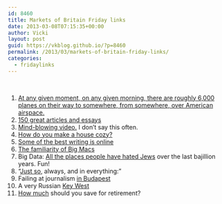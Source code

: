 ```yaml
---
id: 8460
title: Markets of Britain Friday links
date: 2013-03-08T07:15:35+00:00
author: Vicki
layout: post
guid: https://vkblog.github.io/?p=8460
permalink: /2013/03/markets-of-britain-friday-links/
categories:
  - fridaylinks
---
```

&nbsp;

  1. <span style="line-height: 13px;"><a href="http://www.gq.com/news-politics/big-issues/200904/faa-traffic-air-airlines-new-york-la-guardia#ixzz2MwtOTsZl" target="_blank">At any given moment, on any given morning, there are roughly 6,000 planes on their way to somewhere, from somewhere, over American airspace.</a><br /> </span>
  2. <a href="http://tetw.tumblr.com/150_Great_Articles_and_Essays" target="_blank">150 great articles and essays</a>
  3. <a href="http://vimeo.com/18821259" target="_blank">Mind-blowing video.</a> I don&#8217;t say this often.
  4. <a href="http://www.stirrup-queens.com/2013/02/coziness/" target="_blank">How do you make a house cozy?</a>
  5. <a href="http://www.ft.com/intl/cms/s/2/009050e4-75ea-11e2-9891-00144feabdc0.html#axzz2L4axtkMZy" target="_blank">Some of the best writing is online</a>
  6. <a href="http://blazingbulgaria.wordpress.com/2012/07/24/the-comfort-of-familiarity-and-big-macs/" target="_blank">The familiarity of Big Macs</a>
  7. Big Data: <a href="http://www.wired.com/wiredscience/2013/03/the-long-data-of-european-jewish-expulsions/" target="_blank">All the places people have hated Jews</a> over the last bajillion years. Fun!
  8. &#8220;<a href="http://www.themigrantbookclub.com/2013/02/jacqueline-kennedy-and-nina.html" target="_blank">Just so</a>, always, and in everything:&#8221;
  9. Failing at journalism <a href="http://www.theawl.com/2013/02/travel-success-journalism-fail" target="_blank">in Budapest</a>
 10. A very Russian <a href="http://kcmeesha.com/2013/02/20/cruisers-guide-to-key-west/" target="_blank">Key West</a>
 11. <a href="http://corporette.com/2013/02/20/how-much-should-women-save-for-retirement/" target="_blank">How much</a> should you save for retirement?